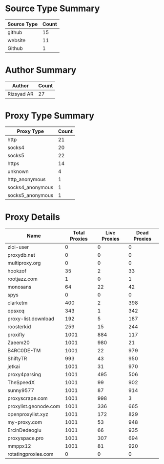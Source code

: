 # Source Type Summary

| Source Type | Count |
|-------------|-------|
| github | 15 |
| website | 11 |
| Github | 1 |


# Author Summary

| Author | Count |
|--------|-------|
| Rizsyad AR | 27 |


# Proxy Type Summary

| Proxy Type | Count |
|------------|-------|
| http | 21 |
| socks4 | 20 |
| socks5 | 22 |
| https | 14 |
| unknown | 4 |
| http_anonymous | 1 |
| socks4_anonymous | 1 |
| socks5_anonymous | 1 |


# Proxy Details

| Name | Total Proxies | Live Proxies | Dead Proxies |
|------|---------------|--------------|---------------|
| zloi-user | 0 | 0 | 0 |
| proxydb.net | 0 | 0 | 0 |
| multiproxy.org | 0 | 0 | 0 |
| hookzof | 35 | 2 | 33 |
| rootjazz.com | 1 | 0 | 1 |
| monosans | 64 | 22 | 42 |
| spys | 0 | 0 | 0 |
| clarketm | 400 | 2 | 398 |
| opsxcq | 343 | 1 | 342 |
| proxy-list.download | 192 | 5 | 187 |
| roosterkid | 259 | 15 | 244 |
| proxifly | 1001 | 884 | 117 |
| Zaeem20 | 1001 | 980 | 21 |
| B4RC0DE-TM | 1001 | 22 | 979 |
| ShiftyTR | 993 | 43 | 950 |
| jetkai | 1001 | 31 | 970 |
| proxy4parsing | 1001 | 495 | 506 |
| TheSpeedX | 1001 | 99 | 902 |
| sunny9577 | 1001 | 87 | 914 |
| proxyscrape.com | 1001 | 998 | 3 |
| proxylist.geonode.com | 1001 | 336 | 665 |
| openproxylist.xyz | 1001 | 172 | 829 |
| my-proxy.com | 1001 | 53 | 948 |
| ErcinDedeoglu | 1001 | 66 | 935 |
| proxyspace.pro | 1001 | 307 | 694 |
| mmppx12 | 1001 | 81 | 920 |
| rotatingproxies.com | 0 | 0 | 0 |

